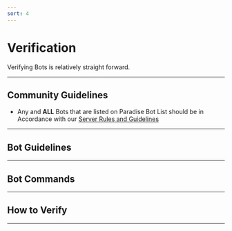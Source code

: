 ```yaml
---
sort: 4
---
```


# Verification

Verifying Bots is relatively straight forward.

---

## Community Guidelines
* Any and **ALL** Bots that are listed on Paradise Bot List should be in Accordance with our [Server Rules and Guidelines](https://paradisebots.net/serverrules)

---

## Bot Guidelines

---

## Bot Commands

---

## How to Verify

---
